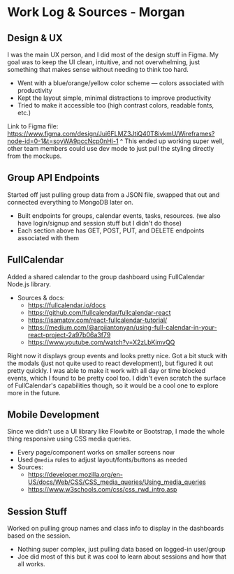 # Work Log & Sources - Morgan

## Design & UX

I was the main UX person, and I did most of the design stuff in Figma. My goal was to keep the UI clean, intuitive, and not overwhelming, just something that makes sense without needing to think too hard.

- Went with a blue/orange/yellow color scheme — colors associated with productivity
- Kept the layout simple, minimal distractions to improve productivity
- Tried to make it accessible too (high contrast colors, readable fonts, etc.)

Link to Figma file: https://www.figma.com/design/Jui6FLMZ3JtiQ40T8ivkmU/Wireframes?node-id=0-1&t=soyWA9pccNcp0nHi-1
^ This ended up working super well, other team members could use dev mode to just pull the styling directly from the mockups. 

## Group API Endpoints

Started off just pulling group data from a JSON file, swapped that out and connected everything to MongoDB later on.

- Built endpoints for groups, calendar events, tasks, resources. (we also have login/signup and session stuff but I didn't do those)
- Each section above has GET, POST, PUT, and DELETE endpoints associated with them


## FullCalendar

Added a shared calendar to the group dashboard using FullCalendar Node.js library.

- Sources & docs:
  - https://fullcalendar.io/docs
  - https://github.com/fullcalendar/fullcalendar-react
  - https://isamatov.com/react-fullcalendar-tutorial/
  - https://medium.com/@arpiiantonyan/using-full-calendar-in-your-react-project-2a97b06a3f79
  - https://www.youtube.com/watch?v=X2zLbKimvQQ

Right now it displays group events and looks pretty nice. Got a bit stuck with the modals (just not quite used to react development), but figured it out pretty quickly. I was able to make it work with all day or time blocked events, which I found to be pretty cool too. I didn't even scratch the surface of FullCalendar's capabilities though, so it would be a cool one to explore more in the future.


## Mobile Development

Since we didn't use a UI library like Flowbite or Bootstrap, I made the whole thing responsive using CSS media queries.

- Every page/component works on smaller screens now
- Used `@media` rules to adjust layout/fonts/buttons as needed
- Sources:
  - https://developer.mozilla.org/en-US/docs/Web/CSS/CSS_media_queries/Using_media_queries
  - https://www.w3schools.com/css/css_rwd_intro.asp


## Session Stuff

Worked on pulling group names and class info to display in the dashboards based on the session.

- Nothing super complex, just pulling data based on logged-in user/group
- Joe did most of this but it was cool to learn about sessions and how that all works. 